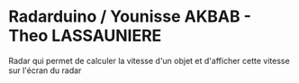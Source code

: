 # Radarduino / Younisse AKBAB - Theo LASSAUNIERE
Radar qui permet de calculer la vitesse d'un objet et d'afficher cette vitesse sur l'écran du radar 

